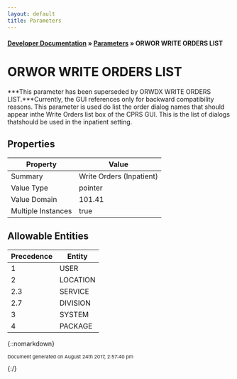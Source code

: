 ```yaml
---
layout: default
title: Parameters
---
```


#### [Developer Documentation](../index) &#187; [Parameters](TableOfContents) &#187; ORWOR WRITE ORDERS LIST<br/>
# ORWOR WRITE ORDERS LIST

***This parameter has been superseded by ORWDX WRITE ORDERS LIST.***Currently, the GUI references only for backward compatibility reasons. This parameter is used do list the order dialog names that should appear inthe Write Orders list box of the CPRS GUI.  This is the list of dialogs thatshould be used in the inpatient setting.

## Properties

Property | Value
--- | ---
Summary | Write Orders (Inpatient)
Value Type | pointer
Value Domain | 101.41
Multiple Instances | true

## Allowable Entities

Precedence | Entity
--- | ---
1 | USER
2 | LOCATION
2.3 | SERVICE
2.7 | DIVISION
3 | SYSTEM
4 | PACKAGE

{::nomarkdown} <br/><p style="font-size: 11px">Document generated on August 24th 2017, 2:57:40 pm</p>{:/}